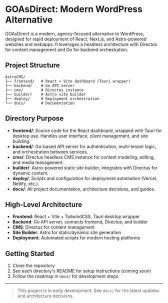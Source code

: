 # GOAsDirect: Modern WordPress Alternative

GOAsDirect is a modern, agency-focused alternative to WordPress, designed for rapid deployment of React, Next.js, and Astro-powered websites and webapps. It leverages a headless architecture with Directus for content management and Go for backend orchestration.

## Project Structure

```
AstroCMS/
├── frontend/   # React + Vite dashboard (Tauri wrapper)
├── backend/    # Go API server
├── cms/        # Directus instance
├── builder/    # Astro site builder
├── deploy/     # Deployment orchestration
└── docs/       # Documentation
```

## Directory Purpose

- **frontend/**: Source code for the React dashboard, wrapped with Tauri for desktop use. Handles user interface, client management, and site building.
- **backend/**: Go-based API server for authentication, multi-tenant logic, and orchestration between services.
- **cms/**: Directus headless CMS instance for content modeling, editing, and media management.
- **builder/**: Astro-powered static site builder, integrates with Directus for dynamic content.
- **deploy/**: Scripts and configuration for deployment automation (Vercel, Netlify, etc.).
- **docs/**: All project documentation, architecture decisions, and guides.

## High-Level Architecture

- **Frontend**: React + Vite + TailwindCSS, Tauri desktop wrapper
- **Backend**: Go API server, connects frontend, Directus, and builder
- **CMS**: Directus for content management
- **Site Builder**: Astro for static/dynamic site generation
- **Deployment**: Automated scripts for modern hosting platforms

## Getting Started

1. Clone the repository
2. See each directory's README for setup instructions (coming soon)
3. Follow the roadmap in `docs/` for development steps

---

> This project is in early development. See `docs/` for the latest updates and architecture decisions. 
